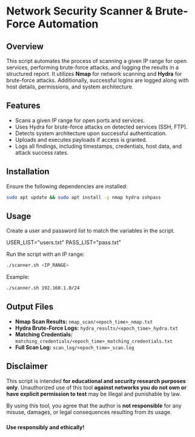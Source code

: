 # Network Security Scanner & Brute-Force Automation

## Overview

This script automates the process of scanning a given IP range for open services, performing brute-force attacks, 
and logging the results in a structured report. It utilizes **Nmap** for network scanning and **Hydra** for brute-force attacks. 
Additionally, successful logins are logged along with host details, permissions, and system architecture.

## Features

- Scans a given IP range for open ports and services.
- Uses Hydra for brute-force attacks on detected services (SSH, FTP).
- Detects system architecture upon successful authentication.
- Uploads and executes payloads if access is granted.
- Logs all findings, including timestamps, credentials, host data, and attack success rates.

## Installation

Ensure the following dependencies are installed:

```bash
sudo apt update && sudo apt install -y nmap hydra sshpass
```

## Usage
Create a user and password list to match the variables in the script.

USER_LIST="users.txt"
PASS_LIST="pass.txt"

Run the script with an IP range:

```bash
./scanner.sh <IP_RANGE>

```

Example:

```bash
./scanner.sh 192.168.1.0/24
```

## Output Files

- **Nmap Scan Results:** `nmap_scan/<epoch_time>_nmap.txt`
- **Hydra Brute-Force Logs:** `hydra_results/<epoch_time>_hydra.txt`
- **Matching Credentials:** `matching_credentials/<epoch_time>_matching_credentials.txt`
- **Full Scan Log:** `scan_log/<epoch_time>_scan.log`

## Disclaimer

This script is intended **for educational and security research purposes only**. 
Unauthorized use of this tool **against networks you do not own or have explicit permission to test** may be illegal and punishable by law.

By using this tool, you agree that the author is **not responsible** for any misuse, damages, or legal consequences resulting from its usage.

###
**Use responsibly and ethically!**

